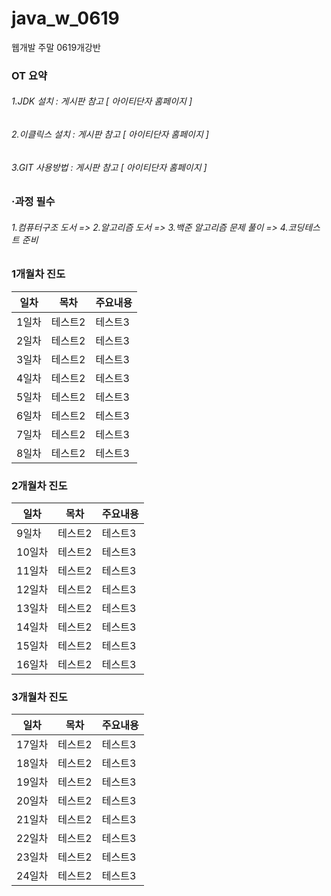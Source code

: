 # java_w_0619
웹개발 주말 0619개강반

### OT 요약 
######   1.JDK 설치 : 게시판 참고 [ 아이티단자 홈페이지 ] 
######  2.이클릭스 설치 : 게시판 참고 [ 아이티단자 홈페이지 ] 
######   3.GIT 사용방법 : 게시판 참고 [ 아이티단자 홈페이지 ]

### ·과정 필수 
######   1.컴퓨터구조 도서  => 2.알고리즘 도서 => 3.백준 알고리즘 문제 풀이 => 4.코딩테스트 준비

### 1개월차 진도
|일차|목차|주요내용|
|------|---|---|
|1일차|테스트2|테스트3|
|2일차|테스트2|테스트3|
|3일차|테스트2|테스트3|
|4일차|테스트2|테스트3|
|5일차|테스트2|테스트3|
|6일차|테스트2|테스트3|
|7일차|테스트2|테스트3|
|8일차|테스트2|테스트3|
### 2개월차 진도
|일차|목차|주요내용|
|------|---|---|
|9일차|테스트2|테스트3|
|10일차|테스트2|테스트3|
|11일차|테스트2|테스트3|
|12일차|테스트2|테스트3|
|13일차|테스트2|테스트3|
|14일차|테스트2|테스트3|
|15일차|테스트2|테스트3|
|16일차|테스트2|테스트3|
### 3개월차 진도
|일차|목차|주요내용|
|------|---|---|
|17일차|테스트2|테스트3|
|18일차|테스트2|테스트3|
|19일차|테스트2|테스트3|
|20일차|테스트2|테스트3|
|21일차|테스트2|테스트3|
|22일차|테스트2|테스트3|
|23일차|테스트2|테스트3|
|24일차|테스트2|테스트3|
